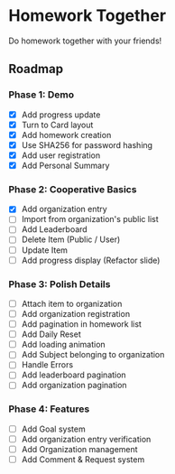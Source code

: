 # Homework Together

Do homework together with your friends!

## Roadmap

### Phase 1: Demo

- [x] Add progress update
- [x] Turn to Card layout
- [x] Add homework creation
- [x] Use SHA256 for password hashing
- [x] Add user registration
- [x] Add Personal Summary

### Phase 2: Cooperative Basics

- [x] Add organization entry
- [ ] Import from organization's public list
- [ ] Add Leaderboard
- [ ] Delete Item (Public / User)
- [ ] Update Item
- [ ] Add progress display (Refactor slide)

### Phase 3: Polish Details

- [ ] Attach item to organization
- [ ] Add organization registration
- [ ] Add pagination in homework list
- [ ] Add Daily Reset
- [ ] Add loading animation
- [ ] Add Subject belonging to organization
- [ ] Handle Errors
- [ ] Add leaderboard pagination
- [ ] Add organization pagination

### Phase 4: Features

- [ ] Add Goal system
- [ ] Add organization entry verification
- [ ] Add Organization management
- [ ] Add Comment & Request system
